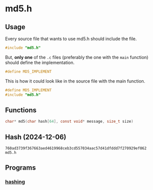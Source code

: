 # md5.h

## Usage

Every source file that wants to use md5.h should include the file.
```c
#include "md5.h"
```

But, **only one** of the `.c` files (preferably the one with the `main` function) should define the implementation.
```c
#define MD5_IMPLEMENT
```

This is how it could look like in the source file with the main function.
```c
#define MD5_IMPLEMENT
#include "md5.h"
```

## Functions

```c
char* md5(char hash[64], const void* message, size_t size)
```

## Hash (2024-12-06)

```
760ad3739f367663aed4619968ceb3cd557034aac57d41dfddd7f270929ef062  md5.h
```

## Programs

### [hashing](https://github.com/hfridholm/hashing)

